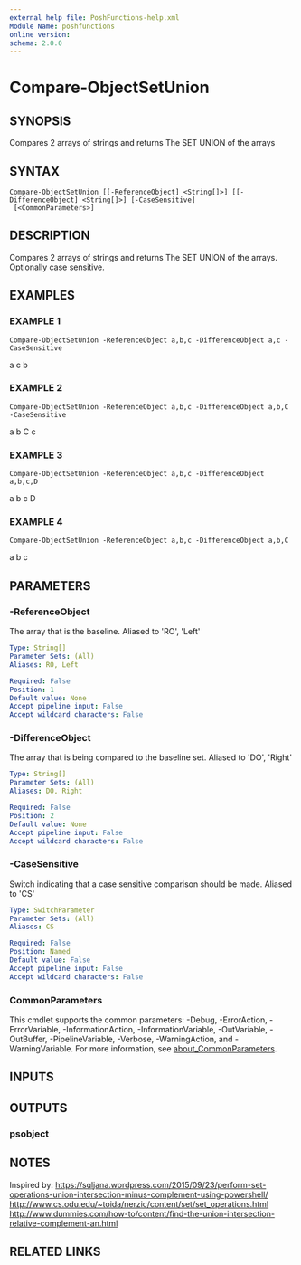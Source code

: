 ```yaml
---
external help file: PoshFunctions-help.xml
Module Name: poshfunctions
online version:
schema: 2.0.0
---
```


# Compare-ObjectSetUnion

## SYNOPSIS
Compares 2 arrays of strings and returns The SET UNION of the arrays

## SYNTAX

```
Compare-ObjectSetUnion [[-ReferenceObject] <String[]>] [[-DifferenceObject] <String[]>] [-CaseSensitive]
 [<CommonParameters>]
```

## DESCRIPTION
Compares 2 arrays of strings and returns The SET UNION of the arrays.
Optionally case sensitive.

## EXAMPLES

### EXAMPLE 1
```
Compare-ObjectSetUnion -ReferenceObject a,b,c -DifferenceObject a,c -CaseSensitive
```

a
c
b

### EXAMPLE 2
```
Compare-ObjectSetUnion -ReferenceObject a,b,c -DifferenceObject a,b,C -CaseSensitive
```

a
b
C
c

### EXAMPLE 3
```
Compare-ObjectSetUnion -ReferenceObject a,b,c -DifferenceObject a,b,c,D
```

a
b
c
D

### EXAMPLE 4
```
Compare-ObjectSetUnion -ReferenceObject a,b,c -DifferenceObject a,b,C
```

a
b
c

## PARAMETERS

### -ReferenceObject
The array that is the baseline.
Aliased to 'RO', 'Left'

```yaml
Type: String[]
Parameter Sets: (All)
Aliases: RO, Left

Required: False
Position: 1
Default value: None
Accept pipeline input: False
Accept wildcard characters: False
```

### -DifferenceObject
The array that is being compared to the baseline set.
Aliased to 'DO', 'Right'

```yaml
Type: String[]
Parameter Sets: (All)
Aliases: DO, Right

Required: False
Position: 2
Default value: None
Accept pipeline input: False
Accept wildcard characters: False
```

### -CaseSensitive
Switch indicating that a case sensitive comparison should be made.
Aliased to 'CS'

```yaml
Type: SwitchParameter
Parameter Sets: (All)
Aliases: CS

Required: False
Position: Named
Default value: False
Accept pipeline input: False
Accept wildcard characters: False
```

### CommonParameters
This cmdlet supports the common parameters: -Debug, -ErrorAction, -ErrorVariable, -InformationAction, -InformationVariable, -OutVariable, -OutBuffer, -PipelineVariable, -Verbose, -WarningAction, and -WarningVariable. For more information, see [about_CommonParameters](http://go.microsoft.com/fwlink/?LinkID=113216).

## INPUTS

## OUTPUTS

### psobject
## NOTES
Inspired by:
https://sqljana.wordpress.com/2015/09/23/perform-set-operations-union-intersection-minus-complement-using-powershell/
http://www.cs.odu.edu/~toida/nerzic/content/set/set_operations.html
http://www.dummies.com/how-to/content/find-the-union-intersection-relative-complement-an.html

## RELATED LINKS
